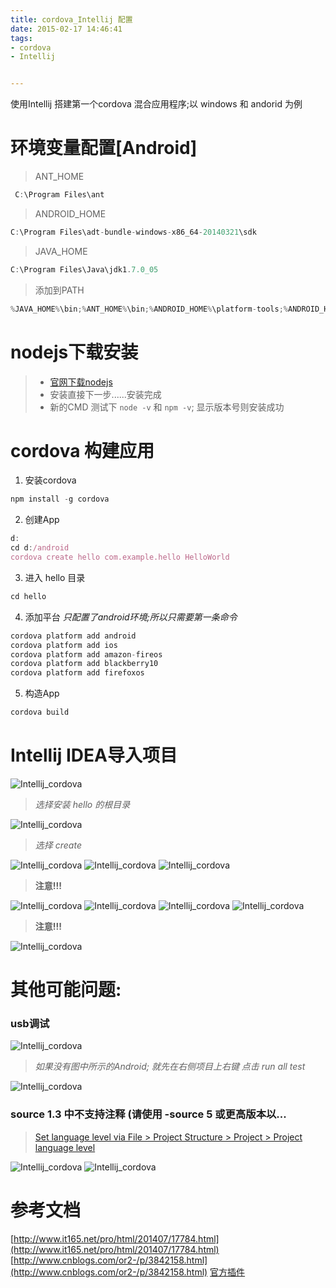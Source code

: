 ```yaml
---
title: cordova_Intellij 配置
date: 2015-02-17 14:46:41
tags: 
- cordova
- Intellij


---
```


使用Intellij 搭建第一个cordova 混合应用程序;以 windows 和 andorid 为例
<!-- more -->



# 环境变量配置[Android]

> ANT_HOME 
```js
 C:\Program Files\ant
```
> ANDROID_HOME
```js
C:\Program Files\adt-bundle-windows-x86_64-20140321\sdk
```

> JAVA_HOME 
```js
C:\Program Files\Java\jdk1.7.0_05
```
> 添加到PATH
```js
%JAVA_HOME%\bin;%ANT_HOME%\bin;%ANDROID_HOME%\platform-tools;%ANDROID_HOME%\tools;
```
# nodejs下载安装
>  * [官网下载nodejs](http://nodejs.org/)
>  * 安装直接下一步......安装完成
>  * 新的CMD 测试下 `node -v` 和 `npm -v`; 显示版本号则安装成功

#  cordova 构建应用
1. 安装cordova
```js
npm install -g cordova
```
2. 创建App
```js
d:
cd d:/android
cordova create hello com.example.hello HelloWorld
```
3. 进入 hello 目录
```js
cd hello
```
4. 添加平台 *只配置了android环境;所以只需要第一条命令*
```js
cordova platform add android
cordova platform add ios
cordova platform add amazon-fireos
cordova platform add blackberry10
cordova platform add firefoxos
```
5. 构造App
```js
cordova build
```

# Intellij IDEA导入项目

![Intellij_cordova](/img/Intellij_cordova/2.png)
> *选择安装 hello 的根目录*

![Intellij_cordova](/img/Intellij_cordova/3.png)
> *选择 create*

![Intellij_cordova](/img/Intellij_cordova/4.png)
![Intellij_cordova](/img/Intellij_cordova/5.png)
![Intellij_cordova](/img/Intellij_cordova/6.png)
> **注意!!!**

![Intellij_cordova](/img/Intellij_cordova/7.png)
![Intellij_cordova](/img/Intellij_cordova/8.png)
![Intellij_cordova](/img/Intellij_cordova/9.png)
![Intellij_cordova](/img/Intellij_cordova/10.png)
> **注意!!!**

![Intellij_cordova](/img/Intellij_cordova/11.png)



# 其他可能问题:
### usb调试
![Intellij_cordova](/img/Intellij_cordova/13.png)
> *如果没有图中所示的Android; 就先在右侧项目上右键 点击 run all test*

![Intellij_cordova](/img/Intellij_cordova/12.png)
### source 1.3 中不支持注释 (请使用 -source 5 或更高版本以...
> [Set language level via File > Project Structure > Project > Project language level](http://stackoverflow.com/questions/17714584/what-is-project-language-level-in-intellij-idea"参考资料")

![Intellij_cordova](/img/Intellij_cordova/14.png)
![Intellij_cordova](/img/Intellij_cordova/15.png)

# 参考文档
[http://www.it165.net/pro/html/201407/17784.html](http://www.it165.net/pro/html/201407/17784.html)
[http://www.cnblogs.com/or2-/p/3842158.html](http://www.cnblogs.com/or2-/p/3842158.html)
[官方插件](http://cordova.apache.org/docs/zh/edge/_index.html)

